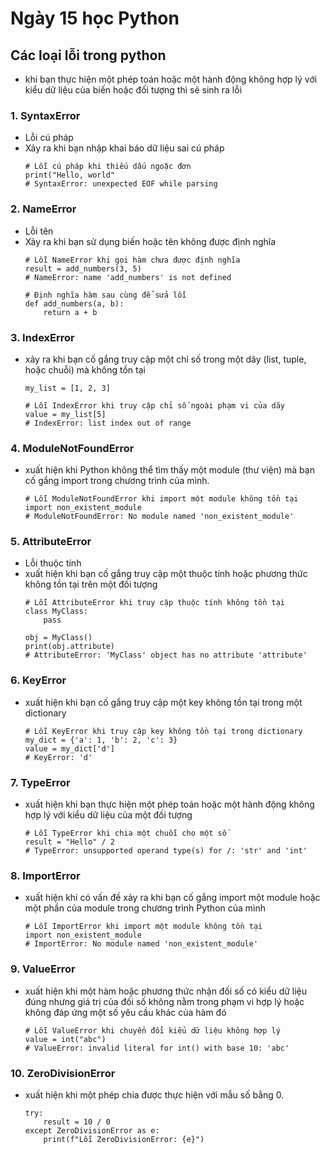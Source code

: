 # Ngày 15 học Python
## Các loại lỗi trong python
- khi bạn thực hiện một phép toán hoặc một hành động không hợp lý với kiểu dữ liệu của biến hoặc đối tượng thì sẽ sinh ra lỗi 
### 1. SyntaxError
- Lỗi cú pháp
- Xảy ra khi bạn nhập khai báo dữ liệu sai cú pháp
  ```
  # Lỗi cú pháp khi thiếu dấu ngoặc đơn
  print("Hello, world"
  # SyntaxError: unexpected EOF while parsing
  ```
### 2. NameError
- Lỗi tên
- Xảy ra khi bạn sử dụng biến hoặc tên không được định nghĩa
  ```
  # Lỗi NameError khi gọi hàm chưa được định nghĩa
  result = add_numbers(3, 5)
  # NameError: name 'add_numbers' is not defined

  # Định nghĩa hàm sau cùng để sửa lỗi
  def add_numbers(a, b):
      return a + b
  ```
### 3. IndexError
- xảy ra khi bạn cố gắng truy cập một chỉ số trong một dãy (list, tuple, hoặc chuỗi) mà không tồn tại
  ```
  my_list = [1, 2, 3]

  # Lỗi IndexError khi truy cập chỉ số ngoài phạm vi của dãy
  value = my_list[5]
  # IndexError: list index out of range
  ```
### 4. ModuleNotFoundError
- xuất hiện khi Python không thể tìm thấy một module (thư viện) mà bạn cố gắng import trong chương trình của mình.
  ```
  # Lỗi ModuleNotFoundError khi import một module không tồn tại
  import non_existent_module 
  # ModuleNotFoundError: No module named 'non_existent_module'
  ```
### 5. AttributeError
- Lỗi thuộc tính
- xuất hiện khi bạn cố gắng truy cập một thuộc tính hoặc phương thức không tồn tại trên một đối tượng
  ```
  # Lỗi AttributeError khi truy cập thuộc tính không tồn tại
  class MyClass:
      pass

  obj = MyClass()
  print(obj.attribute)
  # AttributeError: 'MyClass' object has no attribute 'attribute'
  ```
### 6. KeyError
- xuất hiện khi bạn cố gắng truy cập một key không tồn tại trong một dictionary
  ```
  # Lỗi KeyError khi truy cập key không tồn tại trong dictionary
  my_dict = {'a': 1, 'b': 2, 'c': 3}
  value = my_dict['d']
  # KeyError: 'd'
  ```
### 7. TypeError
- xuất hiện khi bạn thực hiện một phép toán hoặc một hành động không hợp lý với kiểu dữ liệu của một đối tượng
  ```
  # Lỗi TypeError khi chia một chuỗi cho một số
  result = "Hello" / 2
  # TypeError: unsupported operand type(s) for /: 'str' and 'int'
  ```
### 8. ImportError
- xuất hiện khi có vấn đề xảy ra khi bạn cố gắng import một module hoặc một phần của module trong chương trình Python của mình
  ```
  # Lỗi ImportError khi import một module không tồn tại
  import non_existent_module
  # ImportError: No module named 'non_existent_module'
  ```
### 9. ValueError
- xuất hiện khi một hàm hoặc phương thức nhận đối số có kiểu dữ liệu đúng nhưng giá trị của đối số không nằm trong phạm vi hợp lý hoặc không đáp ứng một số yêu cầu khác của hàm đó
  ```
  # Lỗi ValueError khi chuyển đổi kiểu dữ liệu không hợp lý
  value = int("abc")
  # ValueError: invalid literal for int() with base 10: 'abc'
  ```
### 10. ZeroDivisionError
- xuất hiện khi một phép chia được thực hiện với mẫu số bằng 0.
  ```
  try:
      result = 10 / 0
  except ZeroDivisionError as e:
      print(f"Lỗi ZeroDivisionError: {e}")
  ```